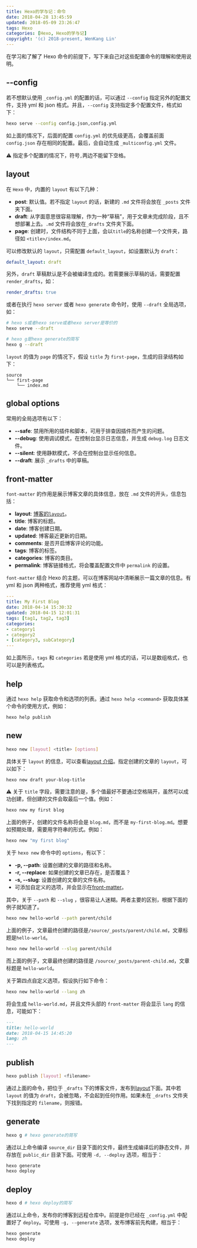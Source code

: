```yaml
---
title: Hexo的学与记：命令
date: 2018-04-28 13:45:59
updated: 2018-05-09 23:26:47
tags: Hexo
categories: [Hexo, Hexo的学与记]
copyright: '(c) 2018-present, WenKang Lin'
---
```


在学习和了解了 Hexo 命令的前提下，写下来自己对这些配置命令的理解和使用说明。

<!-- more -->

## --config

若不想默认使用 `_config.yml` 的配置的话，可以通过 `--config` 指定另外的配置文件，支持 yml 和 json 格式。并且，`--config` 支持指定多个配置文件，格式如下：

```bash
hexo serve --config config.json,config.yml
```

如上面的情况下，后面的配置 `config.yml` 的优先级更高，会覆盖前面 `config.json` 存在相同的配置。最后，会自动生成 `_multiconfig.yml` 文件。

:warning: 指定多个配置的情况下，符号`,`两边不能留下空格。

## layout

在 `Hexo` 中，内置的 `layout` 有以下几种：

* **post**: 默认值。若不指定 `layout` 的话，新建的 `.md` 文件将会放在 `_posts` 文件夹下面。
* **draft**: 从字面意思很容易理解，作为一种“草稿”，用于文章未完成阶段，且不想部署上去。`.md` 文件将会放在`_drafts` 文件夹下面。
* **page**: 创建时，文件结构不同于上面，会以`title`的名称创建一个文件夹，路径如 `<title>/index.md`。

可以修改默认的 `layout`，只需配置 `default_layout`，如设置默认为 `draft`：

```yml
default_layout: draft
```

另外，`draft` 草稿默认是不会被编译生成的。若需要展示草稿的话，需要配置 `render_drafts`，如：

```yml
render_drafts: true
```

或者在执行 `hexo server` 或者 `hexo generate` 命令时，使用 `--draft` 全局选项，如：

```bash
# hexo s或者hexo serve或者hexo server是等价的
hexo serve --draft

# hexo g是hexo generate的简写
hexo g --draft
```

`layout` 的值为 `page` 的情况下，假设 `title` 为 `first-page`，生成的目录结构如下：

```shell
source
└── first-page
    └── index.md
```

## global options

常用的全局选项有以下：

* **--safe**: 禁用所用的插件和脚本，可用于排查因插件而产生的问题。
* **--debug**: 使用调试模式，在控制台显示日志信息，并生成 `debug.log` 日志文件。
* **--silent**: 使用静默模式，不会在控制台显示任何信息。
* **--draft**: 展示 `_drafts` 中的草稿。

## front-matter

`font-matter` 的作用是展示博客文章的具体信息，放在 `.md` 文件的开头，信息包括：

* **layout**: [博客的`layout`](#layout)。
* **title**: 博客的标题。
* **date**: 博客创建日期。
* **updated**: 博客最近更新的日期。
* **comments**: 是否开启博客评论的功能。
* **tags**: 博客的标签。
* **categories**: 博客的类目。
* **permalink**: 博客链接格式，将会覆盖配置文件中 `permalink` 的设置。

`font-matter` 结合 Hexo 的主题，可以在博客网站中清晰展示一篇文章的信息。有 yml 和 json 两种格式，推荐使用 yml 格式：

```yml
---
title: My First Blog
date: 2018-04-14 15:30:32
updated: 2018-04-15 12:01:31
tags: [tag1, tag2, tag3]
categories:
- category1
- category2
- [category3, subCategory]
---
```

如上面所示，`tags` 和 `categories` 若是使用 yml 格式的话，可以是数组格式，也可以是列表格式。

## help

通过 `hexo help` 获取命令和选项的列表。通过 `hexo help <command>` 获取具体某个命令的使用方式，例如：

```bash
hexo help publish
```

## new

```bash
hexo new [layout] <title> [options]
```

具体关于 `layout` 的信息，可以查看[layout 介绍](#layout)。指定创建的文章的 `layout`，可以如下：

```bash
hexo new draft your-blog-title
```

:warning: 关于 `title` 字段，需要注意的是，多个值最好不要通过空格隔开，虽然可以成功创建，但创建的文件会取最后一个值。例如：

```bash
hexo new my first blog
```

上面的例子，创建的文件名称将会是 `blog.md`，而不是 `my-first-blog.md`。想要如预期处理，需要用字符串的形式。例如：

```bash
hexo new "my first blog"
```

关于 `hexo new` 命令中的 `options`，有以下：

* **-p, --path**: 设置创建的文章的路径和名称。
* **-r, --replace**: 如果创建的文章已存在，是否覆盖？
* **-s, --slug**: 设置创建的文章的文件名称。
* 可添加自定义的选项，并会显示在[front-matter](#front-matter)。

其中，关于 `--path` 和 `--slug` ，很容易让人迷糊。两者主要的区别，根据下面的例子就知道了。

```bash
hexo new hello-world --path parent/child
```

上面的例子，文章最终创建的路径是`/source/_posts/parent/child.md`，文章标题是`hello-world`。

```bash
hexo new hello-world --slug parent/child
```

而上面的例子，文章最终创建的路径是 `/source/_posts/parent-child.md`，文章标题是 `hello-world`。

关于第四点自定义选项，假设执行如下命令：

```bash
hexo new hello-world --lang zh
```

将会生成 `hello-world.md`，并且文件头部的 `front-matter` 将会显示 `lang` 的信息，可能如下：

```markdown
---
title: hello-world
date: 2018-04-15 14:45:20
lang: zh
---
```

## publish

```bash
hexo publish [layout] <filename>
```

通过上面的命令，把位于 `_drafts` 下的博客文件，发布到[layout](#layout)下面。其中若 `layout` 的值为 `draft`，会被忽略，不会起到任何作用。如果未在 `_drafts` 文件夹下找到指定的 `filename`，则报错。

## generate

```bash
hexo g # hexo generate的简写
```

通过以上命令编译 `source_dir` 目录下面的文件，最终生成编译后的静态文件，并存放在 `public_dir` 目录下面。可使用 `-d, --deploy` 选项，相当于：

```bash
hexo generate
hexo deploy
```

## deploy

```bash
hexo d # hexo deploy的简写
```

通过以上命令，发布你的博客到远程仓库中。前提是你已经在 `_config.yml` 中配置好了 `deploy`。可使用 `-g, --generate` 选项，发布博客前先构建，相当于：

```bash
hexo generate
hexo deploy
```
